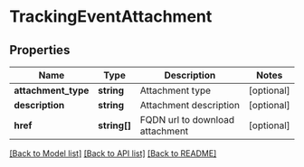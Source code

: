 # TrackingEventAttachment

## Properties
Name | Type | Description | Notes
------------ | ------------- | ------------- | -------------
**attachment_type** | **string** | Attachment type | [optional] 
**description** | **string** | Attachment description | [optional] 
**href** | **string[]** | FQDN url to download attachment | [optional] 

[[Back to Model list]](../../README.md#documentation-for-models) [[Back to API list]](../../README.md#documentation-for-api-endpoints) [[Back to README]](../../README.md)

